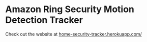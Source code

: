 # Amazon Ring Security Motion Detection Tracker

Check out the website at [home-security-tracker.herokuapp.com/](https://home-security-tracker.herokuapp.com/)
